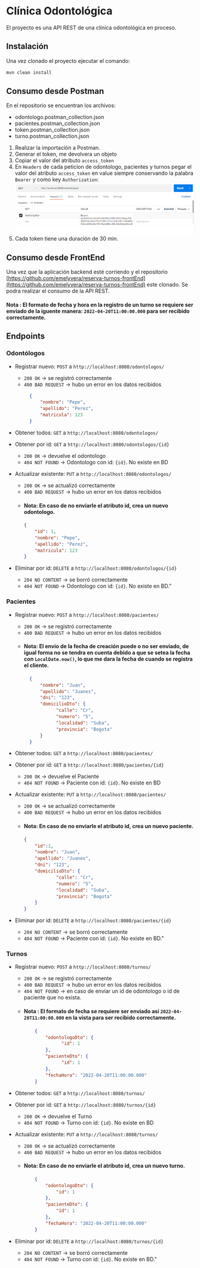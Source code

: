 # Clínica Odontológica

El proyecto es una API REST de una clínica odontológica en proceso.

## Instalación
Una vez clonado el proyecto ejecutar el comando:
```bash
mvn clean install
```
## Consumo desde Postman

En el repositorio se encuentran los archivos: 
- odontologo.postman_collection.json
- pacientes.postman_collection.json
- token.postman_collection.json
- turno.postman_collection.json

1. Realizar la importación a Postman. 
2. Generar el token, me devolvera un objeto  
3. Copiar el valor del atributo `access_token`
4. En `Headers` de cada peticion de odontologo, pacientes y turnos pegar el valor del atributo `access_token` en value siempre conservando la palabra `Bearer` y como key `Authorization`:
![img.png](img.png)
5. Cada token tiene una duración de 30 min. 

## Consumo desde FrontEnd

Una vez que la aplicación backend esté corriendo y el repositorio [https://github.com/emelyvera/reserva-turnos-frontEnd](https://github.com/emelyvera/reserva-turnos-frontEnd) este clonado. 
Se podra realizar el consumo de la API REST.

#### Nota : El formato de fecha y hora en la registro de un turno se requiere ser enviado de la iguente manera: `2022-04-20T11:00:00.000` para ser recibido correctamente.


## Endpoints
### Odontólogos

- Registrar nuevo: `POST` a `http://localhost:8080/odontologos/`
    -  `200 OK` → se registró correctamente
    - `400 BAD REQUEST` → hubo un error en los datos recibidos
         ```json
           {
               "nombre": "Pepe",
               "apellido": "Perez",
               "matricula": 123
           }
         ```

- Obtener todos: `GET` a `http://localhost:8080/odontologos/`


- Obtener por id: `GET` a `http://localhost:8080/odontologos/{id}`
    - `200 OK` → devuelve el odontologo
    - `404 NOT FOUND` → Odontologo con id: `{id}`.  No existe en BD


- Actualizar existente: `PUT` a `http://localhost:8080/odontologos/`
    - `200 OK` → se actualizó correctamente
    - `400 BAD REQUEST` → hubo un error en los datos recibidos
    - #### Nota: En caso de no enviarle el atributo id, crea un nuevo odontologo.
      ```json
      {
          "id": 1,
          "nombre": "Pepe",
          "apellido": "Perez",
          "matricula": 123
      }
      ```


- Eliminar por id: `DELETE` a `http://localhost:8080/odontologos/{id}`
    - `204 NO CONTENT` → se borró correctamente
    - `404 NOT FOUND` → Odontologo con id: `{id}`.  No existe en BD."



### Pacientes

- Registrar nuevo: `POST` a `http://localhost:8080/pacientes/`
    - `200 OK` → se registró correctamente
    - `400 BAD REQUEST` → hubo un error en los datos recibidos
    - #### Nota: El envio de la fecha de creación puede o no ser enviado, de igual forma no se tendra en cuenta debido a que se setea la fecha con `LocalDate.now()`, lo que me dara la fecha de cuando se registra el cliente.
         ```json
           {
               "nombre": "Juan",
               "apellido": "Juanes",
               "dni": "123",
               "domicilioDto": {
                     "calle": "Cr",
                     "numero": "5",
                     "localidad": "Suba",
                     "provincia": "Bogota"
               }
           }
         ```


- Obtener todos: `GET` a `http://localhost:8080/pacientes/`


- Obtener por id: `GET` a `http://localhost:8080/pacientes/{id}`
    - `200 OK` → devuelve el Paciente
    - `404 NOT FOUND` → Paciente con id: `{id}`.  No existe en BD


- Actualizar existente: `PUT` a `http://localhost:8080/pacientes/`
    - `200 OK` → se actualizó correctamente
    - `400 BAD REQUEST` → hubo un error en los datos recibidos
    - #### Nota: En caso de no enviarle el atributo id, crea un nuevo paciente.
      ```json
      {
          "id":1,
          "nombre": "Juan",
          "apellido": "Juanes",
          "dni": "123",
          "domicilioDto": {
                  "calle": "Cr",
                  "numero": "5",
                  "localidad": "Suba",
                  "provincia": "Bogota"
          }
      }
      ```


- Eliminar por id: `DELETE` a `http://localhost:8080/pacientes/{id}`
    - `204 NO CONTENT` → se borró correctamente
    - `404 NOT FOUND` → Paciente con id: `{id}`.  No existe en BD."



### Turnos

- Registrar nuevo: `POST` a `http://localhost:8080/turnos/`
    - `200 OK` → se registró correctamente
    - `400 BAD REQUEST` → hubo un error en los datos recibidos
    - `404 NOT FOUND` → en caso de enviar un id de odontologo o id de paciente que no exista.
    - #### Nota : El formato de fecha se requiere ser enviado asi `2022-04-20T11:00:00.000` en la vista para ser recibido correctamente.
       ```json
           {
               "odontologoDto": {
                     "id": 1
               },
               "pacienteDto": {
                     "id": 1
               },
               "fechaHora": "2022-04-20T11:00:00.000"
           }   
         ```


- Obtener todos: `GET` a `http://localhost:8080/turnos/`


- Obtener por id: `GET` a `http://localhost:8080/turnos/{id}`
    - `200 OK` → devuelve el Turno
    - `404 NOT FOUND` → Turno con id: `{id}`.  No existe en BD


- Actualizar existente: `PUT` a `http://localhost:8080/turnos/`
    - `200 OK` → se actualizó correctamente
    - `400 BAD REQUEST` → hubo un error en los datos recibidos
    - #### Nota: En caso de no enviarle el atributo id, crea un nuevo turno.
      ```json
          {
              "odontologoDto": {
                  "id": 1
              },
              "pacienteDto": {
                  "id": 1
              },
              "fechaHora": "2022-04-20T11:00:00.000"
          }
      ```


- Eliminar por id: `DELETE` a `http://localhost:8080/turnos/{id}`
    - `204 NO CONTENT` → se borró correctamente
    - `404 NOT FOUND` → Turno con id: `{id}`.  No existe en BD."

